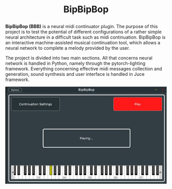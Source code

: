 
# <p align="center"> <strong>BipBipBop</strong>  </p>
**BipBipBop (BBB)** is a neural midi continuator plugin. 
The purpose of this project is to test the potential of different configurations of a rather simple neural architecture in a difficult task such as midi continuation.
BipBipBop is an interactive machine-assisted musical continuation tool, which allows a neural network to complete a melody provided by the user.

The project is divided into two main sections. All that concerns neural network is handled in Python, namely through the pytorch-lighting framework. Everything concerning effective midi messages collection and generation, sound synthesis and user interface is handled in Juce framework.


<p align="center"> <img src = "https://github.com/MesSilvia/BipBipBop/blob/main/descr.png" > </p>

